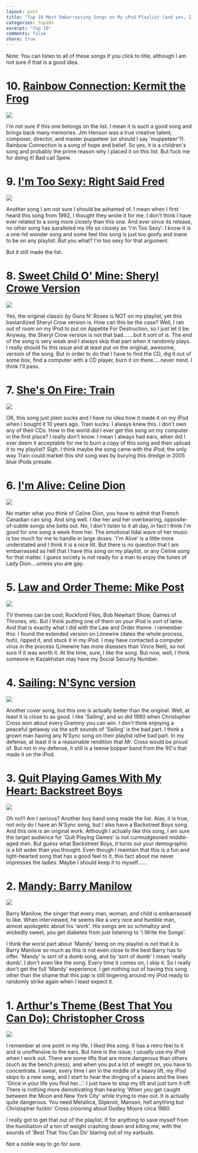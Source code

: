 ```yaml
---
layout: post
title: "Top 10 Most Embarrassing Songs on My iPod Playlist (and yes, I still have an iPod)"
categories: top10s
excerpt: "Top 10"
comments: false
share: true
---
```


Note: You can listen to all of these songs if you click to title, although I am not sure if that is a good idea.

# 10. [Rainbow Connection: Kermit the Frog](https://www.youtube.com/watch?v=jSFLZ-MzIhM)

![](http://vignette1.wikia.nocookie.net/muppet/images/d/d2/Rainbow_connection_finale.JPG/revision/latest?cb=20130815153312)

I'm not sure if this one belongs on the list. I mean it is such a good song and brings back many memories. Jim Henson was a true creative talent; composer, director, and master puppeteer (or should I say 'muppeteer'?). Rainbow Connection is a song of hope and belief. So yes, it is a children's song and probably the prime reason why I placed it on this list. But fuck me for doing it! Bad call Spew.





# 9. [I'm Too Sexy: Right Said Fred](https://www.youtube.com/watch?v=P5mtclwloEQ)


![](http://www.telegraph.co.uk/content/dam/music/2016/02/09/52-large_trans++qVzuuqpFlyLIwiB6NTmJwfSVWeZ_vEN7c6bHu2jJnT8.jpg)


Another song I am not sure I should be ashamed of. I mean when I first heard this song from 1992, I thought they wrote it for me. I don't think I have ever related to a song more closely than this one. And ever since its release, no other song has paralleled my life so closely as 'I'm Too Sexy'. I know it is a one-hit wonder song and some feel this song is just too goofy and inane to be on any playlist. But you what? I'm too sexy for that argument. 

But it still made the list.



# 8. [Sweet Child O' Mine: Sheryl Crowe Version](https://www.youtube.com/watch?v=i_KTSHpar8A)

![](http://991.com/NewGallery/Sheryl-Crow-Sweet-Child-O-Min-231698.jpg)


Yes, the original classic by Guns N' Roses is NOT on my playlist, yet this bastardized Sheryl Crow version is. How can this be the case? Well, I ran out of room on my iPod to put on Appetite For Destruction, so I just let it be. Anyway, the Sheryl Crow version is not that bad.......but it sort of is. The end of the song is very weak and I always skip that part when it randomly plays. I really should fix this issue and at least put on the original, awesome, version of the song. But in order to do that I have to find the CD, dig it out of some box, find a computer with a CD player, burn it on there.....never mind. I think I'll pass.


# 7. [She's On Fire: Train](https://www.youtube.com/watch?v=4R40p6ZG8Uo)

![](https://pisnicky-akordy.cz/images/com_lyrics/albums/1/train-she-s-on-fire-single.jpg)

OK, this song just plain sucks and I have no idea how it made it on my iPod when I bought it 10 years ago. Train sucks. I always knew this. I don't own any of their CDs. How in the world did I ever get this song on my computer in the first place? I really don't know. I mean I always had ears, when did I ever deem it acceptable  for me to burn a copy of this song and then upload it to my playlist? Sigh. I think maybe the song came with the iPod; the only way Train could market this shit song was by burying this dredge in 2005 blue iPods presale.


# 6.  [I'm Alive: Celine Dion](https://www.youtube.com/watch?v=NJsa6-y4sDs)

![](http://www.rivirasa.com/wp-content/uploads/2016/09/Im-Alive-Celine-Dion.jpg)


No matter what you think of Celine Dion, you have to admit that French Canadian can sing. And sing well. I like her and her overbearing, opposite-of-subtle songs she belts out. No, I don't listen to it all day, in fact I think I'm good for one song a week from her. The emotional tidal wave of her music is too much for me to handle in large doses. 'I'm Alive' is a little more understated and I think it is a nice lilt. But there is no question that I am embarrassed as hell that I have this song on my playlist, or any Celine song for that matter. I guess society is not ready for a man to enjoy the tunes of Lady Dion....unless you are gay.


# 5. [Law and Order Theme: Mike Post](https://www.youtube.com/watch?v=xz4-aEGvqQM)


![](https://upload.wikimedia.org/wikipedia/en/2/2d/Lawandorder01.jpg)

TV themes can be cool; Rockford Files, Bob Newhart Show, Games of Thrones, etc. But I think putting one of them on your iPod is sort of lame. And that is exactly what I did with the Law and Order theme. I remember this: I found the extended version on Limewire (dates the whole process, huh), ripped it, and stuck it in my iPod. I may have contacted a computer virus in the process (Limewire has more diseases than Vince Neil), so not sure if it was worth it. At the time, sure, I like the song. But now, well, I think someone in Kazakhstan may have my Social Security Number. 





# 4. [Sailing: N'Sync version](https://www.youtube.com/watch?v=Lqzas2Xf32k)

![](http://www.blahcultural.com/wp-content/uploads/2013/03/Nsync-1200x520.jpg)



Another cover song, but this one is actually better than the original. Well, at least it is close to as good. I like 'Sailing', and so did 1980 when Christopher Cross won about every Grammy you can win. I don't think enjoying a peaceful getaway via the soft sounds of 'Sailing' is the bad part. I think a grown man having any N'Sync song on their playlist isthe bad part. In my defense, at least it is a reasonable rendition that Mr. Cross would be proud of. But not in my defense, it still is a teenie bopper band from the 90's that made it on the iPod. 


# 3. [Quit Playing Games With My Heart: Backstreet Boys](https://www.youtube.com/watch?v=Ug88HO2mg44)

![](http://images.memes.com/meme/827849)


Oh no!!! Am I serious? Another boy band song made the list. Alas, it is true, not only do I have an N'Sync song, but I also have a Backstreet Boys song. And this one is an original work. Although I actually like this song, I am sure the target audience for 'Quit Playing Games' is not curmudgeoned middle-aged men. But guess what Backstreet Boys, it turns out your demographic is a bit wider than you thought. Even though I maintain that this is a fun and light-hearted song that has a good feel to it, this fact about me never impresses the ladies. Maybe I should keep it to myself......


# 2. [Mandy: Barry Manilow](https://www.youtube.com/watch?v=aGfcD5qycQY)

![](https://s-media-cache-ak0.pinimg.com/564x/91/8e/6e/918e6eeb9b4a62e319e5847e444861eb.jpg)

Barry Manilow, the singer that every man, woman, and child is embarrassed to like. When interviewed, he seems like a very nice and humble man, almost apologetic about his 'work'. His songs are so schmaltzy and wickedly sweet, you get diabetes from just listening to 'I Write the Songs'. 

I think the worst part about 'Mandy' being on my playlist is not that it is Barry Manilow so much as this is not even close to the best Barry has to offer. 'Mandy' is sort of a dumb song, and by 'sort of dumb' I mean 'really dumb'. I don't even like the song. Every time it comes on, I skip it. So I really don't get the full 'Mandy' experience. I get nothing out of having this song other than the shame that this pap is still lingering around my iPod ready to randomly strike again when I least expect it.



# 1. [Arthur's Theme (Best That You Can Do): Christopher Cross](https://www.youtube.com/watch?v=G4rT9C5aV5A)

![](https://i.ytimg.com/vi/Qe4nZ3XRhcI/hqdefault.jpg)


I remember at one point in my life, I liked this song. It has a retro feel to it and is unoffensive to the ears. But here is the issue; I usually use my iPod when I work out. There are some lifts that are more dangerous than others (such as the bench press), and when you put a lot of weight on, you have to concentrate. I swear, every time I am in the middle of a heavy lift, my iPod skips to a new song, and I start to hear the dinging of a piano and the lines 'Once in your life you find her...'. I just have to stop my lift and just turn it off. There is nothing more demotivating than hearing 'When you get caught between the Moon and New York City' while trying to max out. It is actually quite dangerous. You need Metallica, Slipknot, Manson, hell anything but Christopher fuckin' Cross crooning about Dudley Moore circa 1980. 

I really got to get that out of the playlist. If for anything to save myself from the humiliation of a ton of weight crashing down and killing me, with the sounds of 'Best That You Can Do' blaring out of my earbuds. 

Not a noble way to go for sure. 


